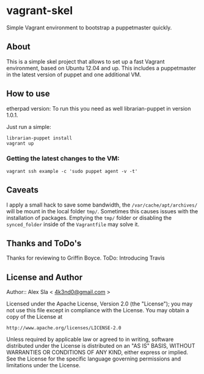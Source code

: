 # vagrant-skel #

Simple Vagrant environment to bootstrap a puppetmaster quickly.

## About ##

This is a simple skel project that allows to set up a fast Vagrant environment, based
on Ubuntu 12.04 and up. This includes a puppetmaster in the latest version of puppet
and one additional VM.

## How to use ##

etherpad version:
To run this you need as well librarian-puppet in version 1.0.1. 

Just run a simple:

	librarian-puppet install
    vagrant up

### Getting the latest changes to the VM:

    vagrant ssh example -c 'sudo puppet agent -v -t'

## Caveats ##

I apply a small hack to save some bandwidth, the `/var/cache/apt/archives/` will
be mount in the local folder `tmp/`. Sometimes this causes issues with the installation
of packages. Emptying the `tmp/` folder or disabling the `synced_folder` inside of the `Vagrantfile` 
may solve it.

## Thanks and ToDo's ##

Thanks for reviewing to Griffin Boyce.
ToDo: Introducing Travis

## License and Author ##

Author:: Alex Sla < 4k3nd0@gmail.com >

Licensed under the Apache License, Version 2.0 (the "License");
you may not use this file except in compliance with the License.
You may obtain a copy of the License at

    http://www.apache.org/licenses/LICENSE-2.0

Unless required by applicable law or agreed to in writing, software
distributed under the License is distributed on an "AS IS" BASIS,
WITHOUT WARRANTIES OR CONDITIONS OF ANY KIND, either express or implied.
See the License for the specific language governing permissions and
limitations under the License.

